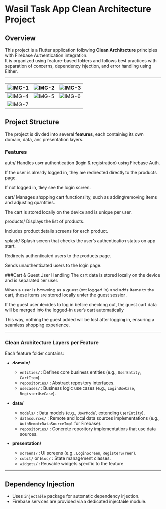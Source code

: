 # Wasil Task App Clean Architecture Project

## Overview

This project is a Flutter application following **Clean Architecture** principles with Firebase Authentication integration.  
It is organized using feature-based folders and follows best practices with separation of concerns, dependency injection, and error handling using Either.

---

| ![IMG-1](https://github.com/user-attachments/assets/d9bbb067-faa4-4064-9a05-d1c783288ee3) | ![IMG-2](https://github.com/user-attachments/assets/ec05b560-1d50-4a65-b9a9-2c7c66a762c8) | ![IMG-3](https://github.com/user-attachments/assets/60cde28e-5990-49c1-ae5a-f73ec627e728) |
|---|---|---|
| ![IMG-4](https://github.com/user-attachments/assets/a4db2f4c-92eb-4877-b800-9a637fcd9047) | ![IMG-5](https://github.com/user-attachments/assets/3dd3b2a7-c3c1-4761-9b87-32e9d6b0b6f3) | ![IMG-6](https://github.com/user-attachments/assets/b585fe35-a160-42f4-b072-3a56fdd5a994) |
| ![IMG-7](https://github.com/user-attachments/assets/e91e9b87-bb5a-423f-a8b9-466636c272af) |  |  |



## Project Structure

The project is divided into several **features**, each containing its own domain, data, and presentation layers.

### Features

auth/
Handles user authentication (login & registration) using Firebase Auth.

If the user is already logged in, they are redirected directly to the products page.

If not logged in, they see the login screen.

cart/
Manages shopping cart functionality, such as adding/removing items and adjusting quantities.

The cart is stored locally on the device and is unique per user.

products/
Displays the list of products.

Includes product details screens for each product.

splash/
Splash screen that checks the user’s authentication status on app start.

Redirects authenticated users to the products page.

Sends unauthenticated users to the login page.

###Cart & Guest User Handling
The cart data is stored locally on the device and is separated per user.

When a user is browsing as a guest (not logged in) and adds items to the cart, these items are stored locally under the guest session.

If the guest user decides to log in before checking out, the guest cart data will be merged into the logged-in user’s cart automatically.

This way, nothing the guest added will be lost after logging in, ensuring a seamless shopping experience.



---

### Clean Architecture Layers per Feature

Each feature folder contains:

- **domain/**  
  - `entities/` : Defines core business entities (e.g., `UserEntity`, `CartItem`).  
  - `repositories/` : Abstract repository interfaces.  
  - `usecases/` : Business logic use cases (e.g., `LoginUseCase`, `RegisterUseCase`).

- **data/**  
  - `models/` : Data models (e.g., `UserModel` extending `UserEntity`).  
  - `datasources/` : Remote and local data sources implementations (e.g., `AuthRemoteDataSourceImpl` for Firebase).  
  - `repositories/` : Concrete repository implementations that use data sources.

- **presentation/**  
  - `screens/` : UI screens (e.g., `LoginScreen`, `RegisterScreen`).  
  - `cubit/` or `bloc/` : State management classes.  
  - `widgets/` : Reusable widgets specific to the feature.

---

## Dependency Injection

- Uses `injectable` package for automatic dependency injection.
- Firebase services are provided via a dedicated injectable module.


